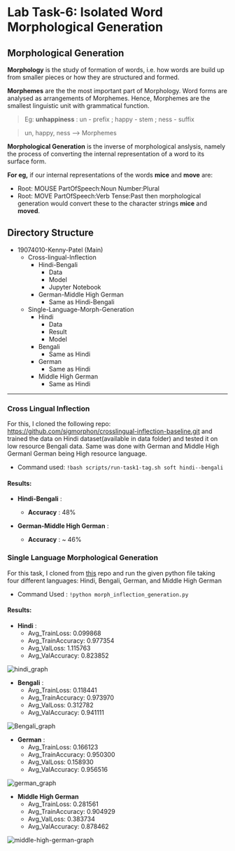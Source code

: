 # Lab Task-6: Isolated Word Morphological Generation

## Morphological Generation

**Morphology** is the study of formation of words, i.e. how words are build up from smaller pieces or how they are structured and formed.

**Morphemes** are the the most important part of Morphology. Word forms are analysed as arrangements of Morphemes. Hence, Morphemes are the smallest linguistic unit with grammatical function.

> Eg: **unhappiness** : un - prefix ; happy - stem ; ness - suffix 

> un, happy, ness --> Morphemes
                          
**Morphological Generation** is the inverse of morphological anslysis, namely the process of converting the internal representation of a word to its surface form.

**For eg,** if our internal representations of the words **mice** and **move** are:
- Root: MOUSE  PartOfSpeech:Noun   Number:Plural
- Root: MOVE   PartOfSpeech:Verb   Tense:Past
then morphological generation would convert these to the character strings **mice** and **moved**.

## Directory Structure

- 19074010-Kenny-Patel (Main)
  - Cross-lingual-Inflection
    - Hindi-Bengali
      - Data
      - Model
      - Jupyter Notebook
    - German-Middle High German 
      - Same as Hindi-Bengali
  - Single-Language-Morph-Generation
    - Hindi
      - Data
      - Result
      - Model
    - Bengali
      - Same as Hindi
    - German
      - Same as Hindi
    - Middle High German
      - Same as Hindi
  

-----------------------------------------

### Cross Lingual Inflection

For this, I cloned the following repo: https://github.com/sigmorphon/crosslingual-inflection-baseline.git and trained the data on Hindi dataset(available in data folder) and tested it on low resource Bengali data.
Same was done with German and Middle High Germanl German being High resource language.

* Command used: ```!bash scripts/run-task1-tag.sh soft hindi--bengali```

#### Results:

* **Hindi-Bengali** : 

  * **Accuracy** : 48%

* **German-Middle High German** : 
     
  * **Accuracy** : ~ 46% 

### Single Language Morphological Generation

For this task, I cloned from [this](https://github.com/Kenny-08/morph-generation) repo and run the given python file taking four different languages: Hindi, Bengali, German, and Middle High German

* Command Used : ```!python morph_inflection_generation.py```

#### Results:

* **Hindi** :
  - Avg_TrainLoss: 0.099868
  - Avg_TrainAccuracy: 0.977354 
  - Avg_ValLoss: 1.115763 
  - Avg_ValAccuracy: 0.823852

![hindi_graph](https://user-images.githubusercontent.com/64766655/112196079-ab963980-8c30-11eb-9873-7a77e95c9284.png)

* **Bengali** : 
  - Avg_TrainLoss: 0.118441 
  - Avg_TrainAccuracy: 0.973970 
  - Avg_ValLoss: 0.312782 
  - Avg_ValAccuracy: 0.941111

![Bengali_graph](https://user-images.githubusercontent.com/64766655/112196197-cd8fbc00-8c30-11eb-8b35-5ac91d2dfaf0.png)

* **German** :
  - Avg_TrainLoss: 0.166123 
  - Avg_TrainAccuracy: 0.950300 
  - Avg_ValLoss: 0.158930 
  - Avg_ValAccuracy: 0.956516

![german_graph](https://user-images.githubusercontent.com/64766655/112196320-ed26e480-8c30-11eb-8c7e-606b16d79d54.png)

* **Middle High German**
  - Avg_TrainLoss: 0.281561 
  - Avg_TrainAccuracy: 0.904929 
  - Avg_ValLoss: 0.383734 
  - Avg_ValAccuracy: 0.878462

![middle-high-german-graph](https://user-images.githubusercontent.com/64766655/112196434-0cbe0d00-8c31-11eb-9e40-87183d1b339d.png)








